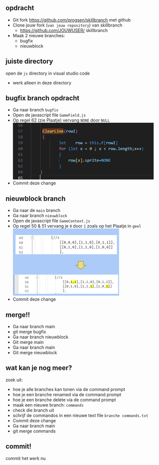 ## opdracht


- Git fork https://github.com/progsen/skillbranch met github
- Clone jouw fork (`van jouw repository`) van skillbranch
    - https://github.com/JOUWUSER/ skillbranch 
- Maak 2 nieuwe branches: 
    - bugfix
    - nieuwblock

## juiste directory

open de `js` directory in visual studio code
- werk alleen in deze directory

## bugfix branch opdracht

- Ga naar branch `bugfix`
- Open de javascript file `GameField.js`
- Op regel 62 (zie Plaatje) vervang `NONE` door `NULL`
<br>![](null.png)
- Commit deze change

## nieuwblock branch

- Ga naar de `main` branch
- Ga naar branch `nieuwblock`
- Open de javascript file `GameContext.js`
- Op regel 50 & 51 vervang je `0` door `1` zoals op het Plaatje in `geel`
<br>![](block.png)
- Commit deze change


## merge!!

- Ga naar branch main
- git merge bugfix
- Ga naar branch nieuwblock
- Git merge main
- Ga naar branch main
- Git merge nieuwblock

## wat kan je nog meer?

zoek uit:
- hoe je alle branches kan tonen via de command prompt
- hoe je een branche renamed via de command prompt
- hoe je een branche delete via de command prompt
- maak een nieuwe branch: `commands`
- check die branch uit
- schrijf de commandos in een nieuwe text file `branche commands.txt`
- Commit deze change
- Ga naar branch main
- git merge commands

## commit!

commit het werk nu

